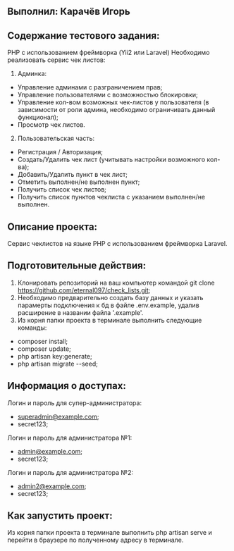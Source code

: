 ## Выполнил: Карачёв Игорь

## Содержание тестового задания:

PHP с использованием фреймворка (Yii2 или Laravel)
Необходимо реализовать сервис чек листов:
1. Админка:
- Управление админами с разграничением прав;
- Управление пользователями с возможностью блокировки;
- Управление кол-вом возможных чек-листов у пользователя (в зависимости от
роли админа, необходимо ограничивать данный функционал);
- Просмотр чек листов.
2. Пользовательская часть:
- Регистрация / Авторизация;
- Создать/Удалить чек лист (учитывать настройки возможного кол-ва);
- Добавить/Удалить пункт в чек лист;
- Отметить выполнен/не выполнен пункт;
- Получить список чек листов;
- Получить список пунктов чеклиста с указанием выполнен/не выполнен.

## Описание проекта:

Сервис чеклистов на языке PHP с использованием фреймворка Laravel.

## Подготовительные действия:

1. Клонировать репозиторий на ваш компьютер командой git clone https://github.com/eternal097/check_lists.git;
2. Необходимо предварительно создать базу данных и указать парамерты подключения к бд в файле .env.example,
удалив расширение в названии файла '.example'.
3. Из корня папки проекта в терминале выполнить следующие команды:
- composer install;
- composer update;
- php artisan key:generate;
- php artisan migrate --seed;

## Информация о доступах:

Логин и пароль для супер-администратора:
- superadmin@example.com;
- secret123;

Логин и пароль для администратора №1:
- admin@example.com;
- secret123;

Логин и пароль для администратора №2:
- admin2@example.com;
- secret123;

## Как запустить проект:

Из корня папки проекта в терминале выполнить php artisan serve и перейти в браузере по полученному адресу в терминале.
